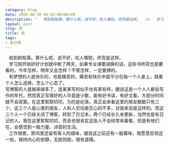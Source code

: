```yaml
---
category: blog
date: 2006-06-30 06:02:00+00:00
description: "   收到欧柏莱。算什么呢，说不好，吃人嘴短，终究是这样。  \n   学习刚开始"
layout: post
slug: 夜
title: 夜
tags:
- 未分类
---
```


   收到欧柏莱。算什么呢，说不好，吃人嘴短，终究是这样。  
   学习刚开始好好计划就中断了两天，如果专业课要调换的话，这些书终究也是要看的。今年怎样，明年又会怎样？不管怎样，一定要搏的。  
   有梦想的人是快乐的，也是痛苦的，痛苦和快乐中就平分在每一个人身上，就看个人怎么选择，怎么个心态了。  
写博客的人是越来越多了，连某某写的似乎也有某有样，据说这是一个人人都会写作的年代，然而真正写得好的人毕竟是少数，能有好书读，有好文看，大部分时间就不会寂寞。在这里絮絮叨叨，为的是纪录。真正会来看这里的朋友数数只有三个，这三个人是心里的朋友，人和人交往能交心的不多，对我来说是这样的。而这三个人一个已经关闭了博客，转到了日记本，两个已经长久未更新，当然也是有日记的人。我在这里絮絮叨叨，而且也很肯定这些人不会经常来看看，但是有他们在，会感觉到一股力量，诗意的生活。  
   工作很累，房间里还留有客人的烟味，据说这之前还有一股霉味，我愿意忽视这一些，保持内心的安静，无欲则刚，很有道理。  
 
